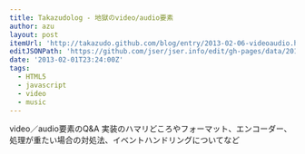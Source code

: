 ```yaml
---
title: Takazudolog - 地獄のvideo/audio要素
author: azu
layout: post
itemUrl: 'http://takazudo.github.com/blog/entry/2013-02-06-videoaudio.html'
editJSONPath: 'https://github.com/jser/jser.info/edit/gh-pages/data/2013/02/index.json'
date: '2013-02-01T23:24:00Z'
tags:
  - HTML5
  - javascript
  - video
  - music
---
```

video／audio要素のQ&amp;A
実装のハマリどころやフォーマット、エンコーダー、処理が重たい場合の対処法、イベントハンドリングについてなど
